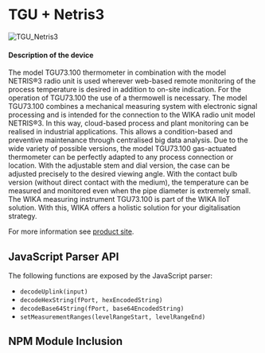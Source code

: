 # TGU + Netris3

![TGU_Netris3](/TGU_Netris3.png)

#### Description of the device

The model TGU73.100 thermometer in combination with the model NETRIS®3 radio unit is used wherever web-based remote monitoring of the process temperature is desired in addition to on-site indication. For the operation of TGU73.100 the use of a thermowell is necessary.
The model TGU73.100 combines a mechanical measuring system with electronic signal processing and is intended for the connection to the WIKA radio unit model NETRIS®3. In this way, cloud-based process and plant monitoring can be realised in industrial applications.
This allows a condition-based and preventive maintenance through centralised big data analysis. Due to the wide variety of possible versions, the model TGU73.100 gas-actuated thermometer can be perfectly adapted to any process connection or location. With the adjustable stem and dial version, the case can be adjusted precisely to the desired viewing angle. With the contact bulb version (without direct contact with the medium), the temperature can be measured and monitored even when the pipe diameter is extremely small.
The WIKA measuring instrument TGU73.100 is part of the WIKA IIoT solution. With this, WIKA offers a holistic solution for your digitalisation strategy.

For more information see [product site](https://www.wika.com/en-en/tgu73_100.WIKA).

## JavaScript Parser API

The following functions are exposed by the JavaScript parser:

- `decodeUplink(input)`
- `decodeHexString(fPort, hexEncodedString)`
- `decodeBase64String(fPort, base64EncodedString)`
- `setMeasurementRanges(levelRangeStart, levelRangeEnd)`

## NPM Module Inclusion

<!--@include: ../../../packages/library/README.md#devices-table{2,3}-->
<!--@include: ../../../packages/library/README.md#devices-table{12,12}-->
